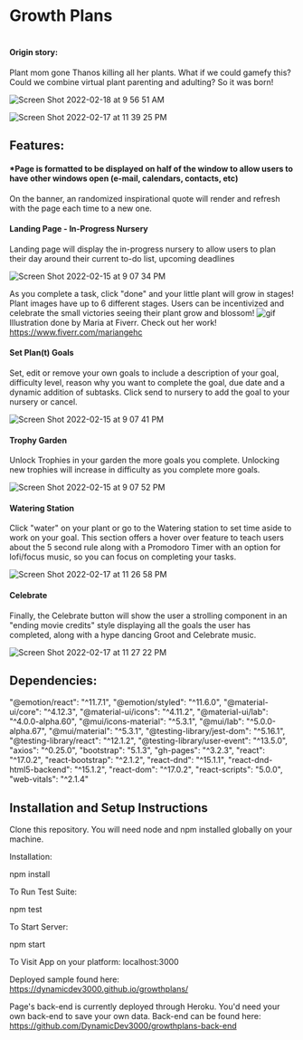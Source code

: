 <h1>Growth Plans<h1>
 <h4>Origin story:  </h4>
 Plant mom gone Thanos killing all her plants.  What if we could gamefy this?  Could we combine virtual plant parenting and adulting?  So it was born!

![Screen Shot 2022-02-18 at 9 56 51 AM](https://user-images.githubusercontent.com/88695862/154706724-fff5ffb8-d97d-4c1f-b27d-40a4de77e063.png)

![Screen Shot 2022-02-17 at 11 39 25 PM](https://user-images.githubusercontent.com/88695862/154618700-147d51e0-da15-4954-9267-eac1a5e5c647.png)

  <h2>Features:</h2>
 
 <h4>*Page is formatted to be displayed on half of the window to allow users to have other windows open (e-mail, calendars, contacts, etc)</h4>

On the banner, an randomized inspirational quote will render and refresh with the page each time to a new one.

 <h4>Landing Page - In-Progress Nursery </h4>
Landing page will display the in-progress nursery to allow users to plan their day around their current to-do list, upcoming deadlines

![Screen Shot 2022-02-15 at 9 07 34 PM](https://user-images.githubusercontent.com/88695862/154183066-b78158ad-da10-4941-8aba-badb2672d05d.png)
  
As you complete a task, click "done" and your little plant will grow in stages!  Plant images have up to 6 different stages.  Users can be incentivized and celebrate the small victories seeing their plant grow and blossom!
![gif](https://user-images.githubusercontent.com/88695862/154618964-438136bd-8938-45ea-b5cf-87e1dc64dfa4.gif)
 Illustration done by Maria at Fiverr.  Check out her work!  https://www.fiverr.com/mariangehc

 <h4>Set Plan(t) Goals</h4>
Set, edit or remove your own goals to include a description of your goal, difficulty level, reason why you want to complete the goal, due date and a dynamic addition of subtasks.  Click send to nursery to add the goal to your nursery or cancel.

![Screen Shot 2022-02-15 at 9 07 41 PM](https://user-images.githubusercontent.com/88695862/154183221-fd551e09-c05f-4689-9a2a-f9ebc6a754b9.png)

 <h4>Trophy Garden</h4>
Unlock Trophies in your garden the more goals you complete.  Unlocking new trophies will increase in difficulty as you complete more goals.

![Screen Shot 2022-02-15 at 9 07 52 PM](https://user-images.githubusercontent.com/88695862/154183242-cecdea27-641f-4f15-8e21-7545767d2a96.png)

 <h4>Watering Station</h4>
Click "water" on your plant or go to the Watering station to set time aside to work on your goal.  This section offers a hover over feature to teach users about the 5 second rule along with a Promodoro Timer with an option for lofi/focus music, so you can focus on completing your tasks.

![Screen Shot 2022-02-17 at 11 26 58 PM](https://user-images.githubusercontent.com/88695862/154617750-fdc599d0-5536-4d16-9918-bf819e53e2db.png)

 <h4>Celebrate</h4>
Finally, the Celebrate button will show the user a strolling component in an "ending movie credits" style displaying all the goals the user has completed, along with a hype dancing Groot and Celebrate music.

![Screen Shot 2022-02-17 at 11 27 22 PM](https://user-images.githubusercontent.com/88695862/154617778-131395d4-646f-4dc2-99f6-5eeac0d7847f.png)


  <h2>Dependencies:</h2>

  "@emotion/react": "^11.7.1",
   "@emotion/styled": "^11.6.0",
   "@material-ui/core": "^4.12.3",
   "@material-ui/icons": "^4.11.2",
   "@material-ui/lab": "^4.0.0-alpha.60",
   "@mui/icons-material": "^5.3.1",
   "@mui/lab": "^5.0.0-alpha.67",
   "@mui/material": "^5.3.1",
   "@testing-library/jest-dom": "^5.16.1",
   "@testing-library/react": "^12.1.2",
   "@testing-library/user-event": "^13.5.0",
   "axios": "^0.25.0",
   "bootstrap": "5.1.3",
   "gh-pages": "^3.2.3",
   "react": "^17.0.2",
   "react-bootstrap": "^2.1.2",
   "react-dnd": "^15.1.1",
   "react-dnd-html5-backend": "^15.1.2",
   "react-dom": "^17.0.2",
   "react-scripts": "5.0.0",
   "web-vitals": "^2.1.4"
   
  <h2>Installation and Setup Instructions</h2>
Clone this repository. You will need node and npm installed globally on your machine.

Installation:

npm install

To Run Test Suite:

npm test

To Start Server:

npm start

To Visit App on your platform:  localhost:3000
  
Deployed sample found here: https://dynamicdev3000.github.io/growthplans/

Page's back-end is currently deployed through Heroku.  You'd need your own back-end to save your own data.  Back-end can be found here: https://github.com/DynamicDev3000/growthplans-back-end
   
